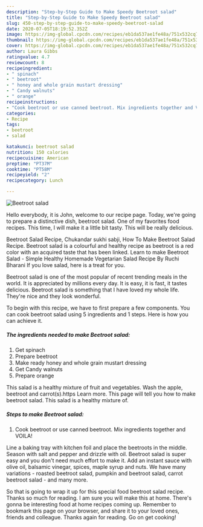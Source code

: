 ```yaml
---
description: "Step-by-Step Guide to Make Speedy Beetroot salad"
title: "Step-by-Step Guide to Make Speedy Beetroot salad"
slug: 450-step-by-step-guide-to-make-speedy-beetroot-salad
date: 2020-07-05T18:19:52.352Z
image: https://img-global.cpcdn.com/recipes/eb1da537ae1fe48a/751x532cq70/beetroot-salad-recipe-main-photo.jpg
thumbnail: https://img-global.cpcdn.com/recipes/eb1da537ae1fe48a/751x532cq70/beetroot-salad-recipe-main-photo.jpg
cover: https://img-global.cpcdn.com/recipes/eb1da537ae1fe48a/751x532cq70/beetroot-salad-recipe-main-photo.jpg
author: Laura Gibbs
ratingvalue: 4.7
reviewcount: 8
recipeingredient:
- " spinach"
- " beetroot"
- " honey and whole grain mustart dressing"
- " Candy walnuts"
- " orange"
recipeinstructions:
- "Cook beetroot or use canned beetroot. Mix ingredients together and VOILA!"
categories:
- Recipe
tags:
- beetroot
- salad

katakunci: beetroot salad 
nutrition: 150 calories
recipecuisine: American
preptime: "PT37M"
cooktime: "PT58M"
recipeyield: "2"
recipecategory: Lunch

---
```



![Beetroot salad](https://img-global.cpcdn.com/recipes/eb1da537ae1fe48a/751x532cq70/beetroot-salad-recipe-main-photo.jpg)

Hello everybody, it is John, welcome to our recipe page. Today, we're going to prepare a distinctive dish, beetroot salad. One of my favorites food recipes. This time, I will make it a little bit tasty. This will be really delicious.

Beetroot Salad Recipe, Chukandar sukhi sabji, How To Make Beetroot Salad Recipe. Beetroot salad is a colourful and healthy recipe as beetroot is a red color with an acquired taste that has been linked. Learn to make Beetroot Salad - Simple Healthy Homemade Vegetarian Salad Recipe By Ruchi Bharani If you love salad, here is a treat for you.

Beetroot salad is one of the most popular of recent trending meals in the world. It is appreciated by millions every day. It is easy, it is fast, it tastes delicious. Beetroot salad is something that I have loved my whole life. They're nice and they look wonderful.


To begin with this recipe, we have to first prepare a few components. You can cook beetroot salad using 5 ingredients and 1 steps. Here is how you can achieve it.

<!--inarticleads1-->

##### The ingredients needed to make Beetroot salad:

1. Get  spinach
1. Prepare  beetroot
1. Make ready  honey and whole grain mustart dressing
1. Get  Candy walnuts
1. Prepare  orange


This salad is a healthy mixture of fruit and vegetables. Wash the apple, beetroot and carrot(s).https Learn more. This page will tell you how to make beetroot salad. This salad is a healthy mixture of. 

<!--inarticleads2-->

##### Steps to make Beetroot salad:

1. Cook beetroot or use canned beetroot. Mix ingredients together and VOILA!


Line a baking tray with kitchen foil and place the beetroots in the middle. Season with salt and pepper and drizzle with oil. Beetroot salad is super easy and you don&#39;t need much effort to make it. Add an instant sauce with olive oil, balsamic vinegar, spices, maple syrup and nuts. We have many variations - roasted beetroot salad, pumpkin and beetroot salad, carrot beetroot salad - and many more. 

So that is going to wrap it up for this special food beetroot salad recipe. Thanks so much for reading. I am sure you will make this at home. There's gonna be interesting food at home recipes coming up. Remember to bookmark this page on your browser, and share it to your loved ones, friends and colleague. Thanks again for reading. Go on get cooking!
